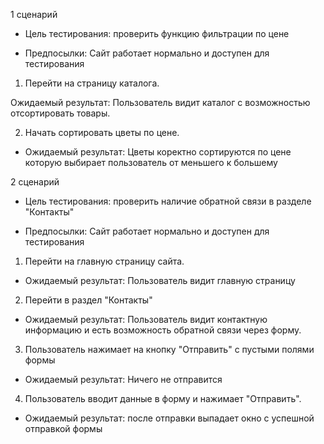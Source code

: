 1 сценарий

- Цель тестирования: проверить функцию фильтрации по цене

- Предпосылки: Сайт работает нормально и доступен для тестирования 

1) Перейти на страницу каталога.

Ожидаемый результат: Пользователь видит каталог с возможностью отсортировать товары.

2) Начать сортировать цветы по цене.

- Ожидаемый результат: Цветы коректно сортируются по цене которую выбирает пользователь от меньшего к большему

2 сценарий

- Цель тестирования: проверить наличие обратной связи в разделе "Контакты"

- Предпосылки: Сайт работает нормально и доступен для тестирования

1) Перейти на главную страницу сайта.

- Ожидаемый результат: Пользователь видит главную страницу

2) Перейти в раздел "Контакты"

- Ожидаемый результат: Пользователь видит контактную информацию и есть возможность обратной связи через форму.

3) Пользователь нажимает на кнопку "Отправить" с пустыми полями формы

- Ожидаемый результат: Ничего не отправится

4) Пользователь вводит данные в форму и нажимает "Отправить".

- Ожидаемый результат: после отправки выпадает окно с успешной отправкой формы
